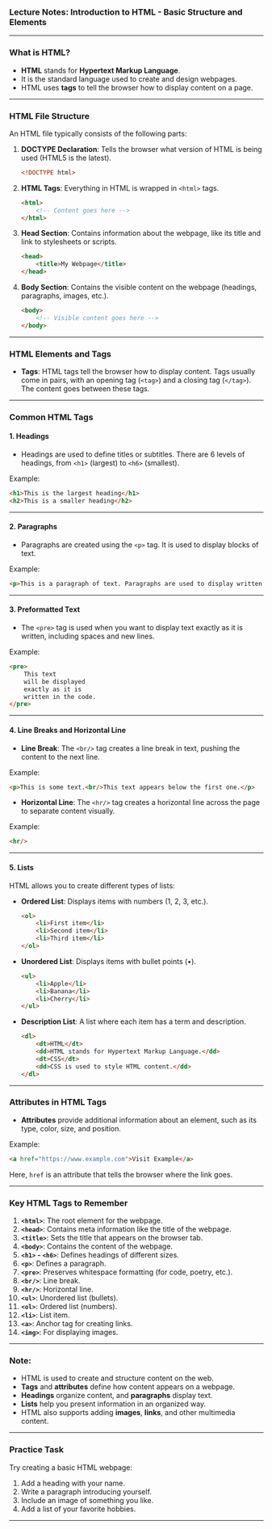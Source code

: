 ### **Lecture Notes: Introduction to HTML - Basic Structure and Elements**

---

### **What is HTML?**

- **HTML** stands for **Hypertext Markup Language**.
- It is the standard language used to create and design webpages.
- HTML uses **tags** to tell the browser how to display content on a page.
  
---

### **HTML File Structure**

An HTML file typically consists of the following parts:

1. **DOCTYPE Declaration**: Tells the browser what version of HTML is being used (HTML5 is the latest).
   ```html
   <!DOCTYPE html>
   ```

2. **HTML Tags**: Everything in HTML is wrapped in `<html>` tags.
   ```html
   <html>
       <!-- Content goes here -->
   </html>
   ```

3. **Head Section**: Contains information about the webpage, like its title and link to stylesheets or scripts.
   ```html
   <head>
       <title>My Webpage</title>
   </head>
   ```

4. **Body Section**: Contains the visible content on the webpage (headings, paragraphs, images, etc.).
   ```html
   <body>
       <!-- Visible content goes here -->
   </body>
   ```

---

### **HTML Elements and Tags**

- **Tags**: HTML tags tell the browser how to display content. Tags usually come in pairs, with an opening tag (`<tag>`) and a closing tag (`</tag>`). The content goes between these tags.

---

### **Common HTML Tags**

#### **1. Headings**
- Headings are used to define titles or subtitles. There are 6 levels of headings, from `<h1>` (largest) to `<h6>` (smallest).
  
Example:
```html
<h1>This is the largest heading</h1>
<h2>This is a smaller heading</h2>
```

---

#### **2. Paragraphs**
- Paragraphs are created using the `<p>` tag. It is used to display blocks of text.

Example:
```html
<p>This is a paragraph of text. Paragraphs are used to display written content.</p>
```

---

#### **3. Preformatted Text**
- The `<pre>` tag is used when you want to display text exactly as it is written, including spaces and new lines.

Example:
```html
<pre>
    This text
    will be displayed
    exactly as it is
    written in the code.
</pre>
```

---

#### **4. Line Breaks and Horizontal Line**
- **Line Break**: The `<br/>` tag creates a line break in text, pushing the content to the next line.
  
Example:
```html
<p>This is some text.<br/>This text appears below the first one.</p>
```

- **Horizontal Line**: The `<hr/>` tag creates a horizontal line across the page to separate content visually.

Example:
```html
<hr/>
```

---

#### **5. Lists**
HTML allows you to create different types of lists:
  
- **Ordered List**: Displays items with numbers (1, 2, 3, etc.).
  ```html
  <ol>
      <li>First item</li>
      <li>Second item</li>
      <li>Third item</li>
  </ol>
  ```

- **Unordered List**: Displays items with bullet points (•).
  ```html
  <ul>
      <li>Apple</li>
      <li>Banana</li>
      <li>Cherry</li>
  </ul>
  ```

- **Description List**: A list where each item has a term and description.
  ```html
  <dl>
      <dt>HTML</dt>
      <dd>HTML stands for Hypertext Markup Language.</dd>
      <dt>CSS</dt>
      <dd>CSS is used to style HTML content.</dd>
  </dl>
  ```

---

### **Attributes in HTML Tags**

- **Attributes** provide additional information about an element, such as its type, color, size, and position.
  
Example:
```html
<a href="https://www.example.com">Visit Example</a>
```
Here, `href` is an attribute that tells the browser where the link goes.

---

### **Key HTML Tags to Remember**

1. **`<html>`**: The root element for the webpage.
2. **`<head>`**: Contains meta information like the title of the webpage.
3. **`<title>`**: Sets the title that appears on the browser tab.
4. **`<body>`**: Contains the content of the webpage.
5. **`<h1>` - `<h6>`**: Defines headings of different sizes.
6. **`<p>`**: Defines a paragraph.
7. **`<pre>`**: Preserves whitespace formatting (for code, poetry, etc.).
8. **`<br/>`**: Line break.
9. **`<hr/>`**: Horizontal line.
10. **`<ul>`**: Unordered list (bullets).
11. **`<ol>`**: Ordered list (numbers).
12. **`<li>`**: List item.
13. **`<a>`**: Anchor tag for creating links.
14. **`<img>`**: For displaying images.

---

### **Note:**

- HTML is used to create and structure content on the web.
- **Tags** and **attributes** define how content appears on a webpage.
- **Headings** organize content, and **paragraphs** display text.
- **Lists** help you present information in an organized way.
- HTML also supports adding **images**, **links**, and other multimedia content.

---

### **Practice Task**

Try creating a basic HTML webpage:
1. Add a heading with your name.
2. Write a paragraph introducing yourself.
3. Include an image of something you like.
4. Add a list of your favorite hobbies.

---
